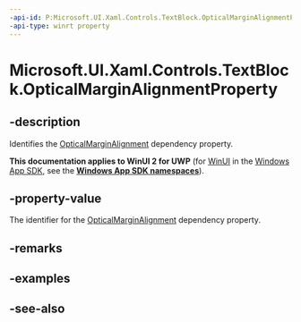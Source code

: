 ```yaml
---
-api-id: P:Microsoft.UI.Xaml.Controls.TextBlock.OpticalMarginAlignmentProperty
-api-type: winrt property
---
```


<!-- Property syntax
public Windows.UI.Xaml.DependencyProperty OpticalMarginAlignmentProperty { get; }
-->

# Microsoft.UI.Xaml.Controls.TextBlock.OpticalMarginAlignmentProperty

## -description
Identifies the [OpticalMarginAlignment](textblock_opticalmarginalignment.md) dependency property.

**This documentation applies to WinUI 2 for UWP** (for [WinUI](/windows/apps/winui/winui3/) in the [Windows App SDK](/windows/apps/windows-app-sdk/), see the **[Windows App SDK namespaces](/windows/windows-app-sdk/api/winrt/)**).

## -property-value
The identifier for the [OpticalMarginAlignment](textblock_opticalmarginalignment.md) dependency property.

## -remarks

## -examples

## -see-also
